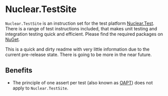 # Nuclear.TestSite

`Nuclear.TestSite` is an instruction set for the test platform [Nuclear.Test](https://github.com/MikeLimaSierra/Nuclear.Test).
There is a range of test instructions included, that makes unit testing and integration testing quick and efficient.
Please find the required packages on [NuGet](https://www.nuget.org/packages/Nuclear.TestSite/).

This is a quick and dirty readme with very little information due to the current pre-release state. There is going to be more in the near future.

## Benefits

* The principle of one assert per test (also known as [OAPT](https://randycoulman.com/blog/2014/06/17/one-assertion-per-test/)) does not apply to `Nuclear.TestSite`.
